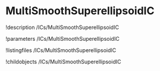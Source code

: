 <!-- MOOSE Documentation Stub: Remove this when content is added. -->

# MultiSmoothSuperellipsoidIC
!description /ICs/MultiSmoothSuperellipsoidIC

!parameters /ICs/MultiSmoothSuperellipsoidIC

!listingfiles /ICs/MultiSmoothSuperellipsoidIC

!childobjects /ICs/MultiSmoothSuperellipsoidIC
